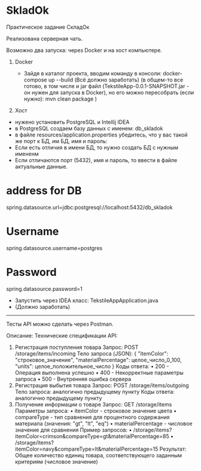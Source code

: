 # SkladOk
Практическое задание СкладОк

Реализована серверная чать.

Возможно два запуска: через Docker и на хост компьютере.
1) Docker
   - Зайдя в каталог проекта, вводим команду в консоли: docker-compose up --build (Всё должно заработать)
(в общем-то все готово, в том числе и jar файл (TekstileApp-0.0.1-SNAPSHOT.jar - он нужен для запуска в Docker), но его
 можно пересобрать (если нужно): mvn clean package  )
  
2) Хост
  - нужено установить PostgreSQL и Intellij IDEA
  - в PostgreSQL создаем базу данных с именем: db_skladok
  - в файле resources/application.properties убедитесь, что у вас такой же порт к БД, им БД, имя и пароль:
  - Если есть отличия в имени БД, то нужно создать БД с нужным имененм
  - Если отличаются порт (5432), имя и пароль, то ввести в файле актуальные данные.
# address for DB
spring.datasource.url=jdbc:postgresql://localhost:5432/db_skladok
# Username
spring.datasource.username=postgres
# Password
spring.datasource.password=1
  - Запустить через IDEA класс: TekstileAppApplication.java
  - (Должно заработать)

______________________________________
Тесты API можно сделать через Postman.

Описание:
Технические спецификации API:
1. Регистрация поступления товара
Запрос: POST /storage/items/incoming Тело запроса (JSON):
{
  "itemColor": "строковое_значение",
  "materialPercentage": целое_число_0_100,
  "units": целое_положительное_число
}
Коды ответа:
•	200 - Операция выполнена успешно
•	400 - Некорректные параметры запроса
•	500 - Внутренняя ошибка сервера
2. Регистрация выбытия товара
Запрос: POST /storage/items/outgoing Тело запроса: аналогично предыдущему пункту Коды ответа: аналогично предыдущему пункту
3. Получение информации о товаре
Запрос: GET /storage/items Параметры запроса:
•	itemColor - строковое значение цвета
•	compareType - тип сравнения для процентного содержания материала (значения: "gt", "lt", "eq")
•	materialPercentage - числовое значение для сравнения
Пример запросов:
•	/storage/items?itemColor=crimson&compareType=gt&materialPercentage=85
•	/storage/items?itemColor=navy&compareType=lt&materialPercentage=15
Результат: Общее количество единиц товара, соответствующего заданным критериям (числовое значение)


